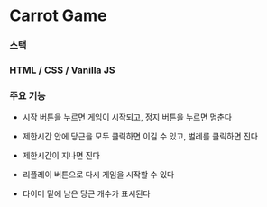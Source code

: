 # Carrot Game

### 스택

### HTML / CSS / Vanilla JS

### 주요 기능

- 시작 버튼을 누르면 게임이 시작되고, 정지 버튼을 누르면 멈춘다

- 제한시간 안에 당근을 모두 클릭하면 이길 수 있고, 벌레를 클릭하면 진다

- 제한시간이 지나면 진다

- 리플레이 버튼으로 다시 게임을 시작할 수 있다

- 타이머 밑에 남은 당근 개수가 표시된다
